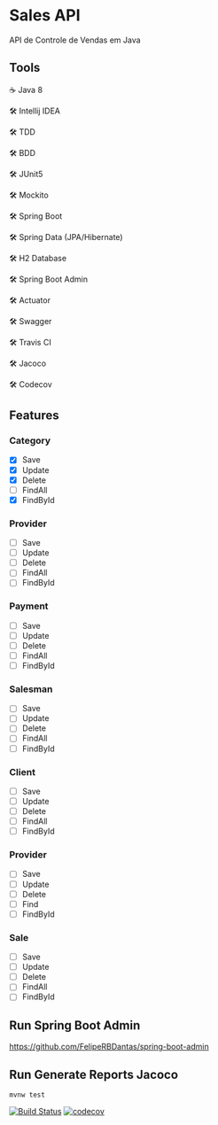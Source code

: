 # Sales API
API de Controle de Vendas em Java

## Tools

:coffee: Java 8

:hammer_and_wrench: Intellij IDEA

:hammer_and_wrench: TDD

:hammer_and_wrench: BDD

:hammer_and_wrench: JUnit5

:hammer_and_wrench: Mockito

:hammer_and_wrench: Spring Boot

:hammer_and_wrench: Spring Data (JPA/Hibernate)

:hammer_and_wrench: H2 Database

:hammer_and_wrench: Spring Boot Admin

:hammer_and_wrench: Actuator

:hammer_and_wrench: Swagger

:hammer_and_wrench: Travis CI

:hammer_and_wrench: Jacoco

:hammer_and_wrench: Codecov

## Features

### Category

- [X] Save
- [X] Update
- [X] Delete
- [ ] FindAll
- [X] FindById

### Provider

- [ ] Save
- [ ] Update
- [ ] Delete
- [ ] FindAll
- [ ] FindById

### Payment

- [ ] Save
- [ ] Update
- [ ] Delete
- [ ] FindAll
- [ ] FindById

### Salesman

- [ ] Save
- [ ] Update
- [ ] Delete
- [ ] FindAll
- [ ] FindById

### Client

- [ ] Save
- [ ] Update
- [ ] Delete
- [ ] FindAll
- [ ] FindById

### Provider

- [ ] Save
- [ ] Update
- [ ] Delete
- [ ] Find
- [ ] FindById

### Sale

- [ ] Save
- [ ] Update
- [ ] Delete
- [ ] FindAll
- [ ] FindById

## Run Spring Boot Admin

https://github.com/FelipeRBDantas/spring-boot-admin

## Run Generate Reports Jacoco

```mvnw test```

[![Build Status](https://travis-ci.com/FelipeRBDantas/sales-api.svg?branch=master)](https://travis-ci.com/FelipeRBDantas/sales-api)
[![codecov](https://codecov.io/gh/FelipeRBDantas/sales-api/branch/master/graph/badge.svg)](https://codecov.io/gh/FelipeRBDantas/sales-api)
